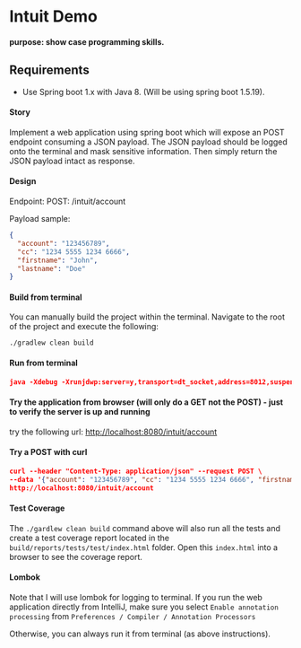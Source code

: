 # Intuit Demo
#### purpose: show case programming skills.

## Requirements
* Use Spring boot 1.x with Java 8.  (Will be using spring boot 1.5.19).

#### Story
Implement a web application using spring boot which will expose an POST endpoint consuming a JSON payload.
The JSON payload should be logged onto the terminal and mask sensitive information. Then simply return the JSON 
payload intact as response.

#### Design
Endpoint:  POST: /intuit/account

Payload sample:
```json
{
  "account": "123456789",
  "cc": "1234 5555 1234 6666",
  "firstname": "John",
  "lastname": "Doe"
}
```

#### Build from terminal
You can manually build the project within the terminal.  Navigate to the root of the project and execute the following:
```
./gradlew clean build
```

#### Run from terminal
```json
java -Xdebug -Xrunjdwp:server=y,transport=dt_socket,address=8012,suspend=n -jar build/libs/mask-0.0.1-SNAPSHOT.jar --server.port=8080
```

#### Try the application from browser (will only do a GET not the POST) - just to verify the server is up and running
try the following url:  [http://localhost:8080/intuit/account](http://localhost:8080/intuit/account)


#### Try a POST with curl
```json
curl --header "Content-Type: application/json" --request POST \
--data '{"account": "123456789", "cc": "1234 5555 1234 6666", "firstname": "John", "lastname": "Doe" }' \
http://localhost:8080/intuit/account
```
#### Test Coverage
The `./gardlew clean build` command above will also run all the tests and create a test coverage report located 
in the `build/reports/tests/test/index.html` folder.  Open this `index.html` into a browser to see the coverage report.


#### Lombok
Note that I will use lombok for logging to terminal.  If you run the web application directly from IntelliJ, make sure you 
select `Enable annotation processing` from `Preferences / Compiler / Annotation Processors`

Otherwise, you can always run it from terminal (as above instructions).

  

